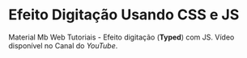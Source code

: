 # Efeito Digitação Usando CSS e JS
 Material Mb Web Tutoriais - Efeito digitação (**Typed**) com JS.
 Vídeo disponível no Canal do _YouTube_.
